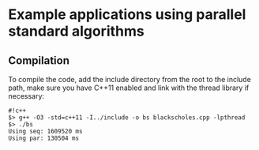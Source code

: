# Example applications using parallel standard algorithms

## Compilation

To compile the code, add the include directory from the root to the include path, make sure you have C++11 enabled and link with the thread library if necessary:

```
#!c++
$> g++ -O3 -std=c++11 -I../include -o bs blackscholes.cpp -lpthread
$> ./bs
Using seq: 1609520 ms
Using par: 130504 ms
```

